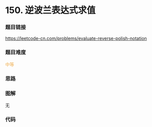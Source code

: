 # 150. 逆波兰表达式求值

### 题目链接

https://leetcode-cn.com/problems/evaluate-reverse-polish-notation

### 题目难度

<font color=#F0AD4E>中等</font>

### 思路



### 图解

无

### 代码

```python
```